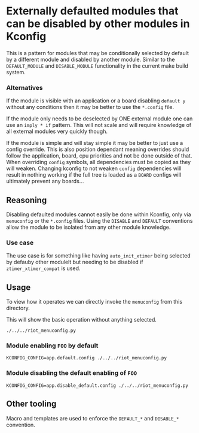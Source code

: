 # Externally defaulted modules that can be disabled by other modules in Kconfig

This is a pattern for modules that may be conditionally selected by
default by a different module and disabled by another module.  Similar
to the `DEFAULT_MODULE` and `DISABLE_MODULE` functionality in the
current make build system.

### Alternatives

If the module is visible with an application or a board disabling
`default y` without any conditions then it may be better to use the
`*.config` file.

If the module only needs to be deselected by ONE external module one can
use an `imply * if` pattern.  This will not scale and will require
knowledge of all external modules very quickly though.

If the module is simple and will stay simple it may be better to just
use a config override. This is also position dependant meaning overrides
should follow the application, board, cpu priorities and not be done
outside of that. When overriding `config` symbols, all dependencies must
be copied as they will weaken. Changing kconfig to not weaken `config`
dependencies will result in nothing working if the full tree is loaded
as a `BOARD` configs will ultimately prevent any boards...

## Reasoning

Disabling defaulted modules cannot easily be done within Kconfig, only
via `menuconfig` or the `*.config` files. Using the `DISABLE` and
`DEFAULT` conventions allow the module to be isolated from any other
module knowledge.

### Use case

The use case is for something like having `auto_init_xtimer` being
selected by defauby other modulelt but needing to be disabled if
`ztimer_xtimer_compat` is used.

## Usage

To view how it operates we can directly invoke the `menuconfig` from
this directory.

This will show the basic operation without anything selected.

```
./../../riot_menuconfig.py
```

### Module enabling `FOO` by default

```
KCONFIG_CONFIG=app.default.config ./../../riot_menuconfig.py
```


### Module disabling the default enabling of `FOO`

```
KCONFIG_CONFIG=app.disable_default.config ./../../riot_menuconfig.py
```

## Other tooling

Macro and templates are used to enforce the `DEFAULT_*` and `DISABLE_*`
convention.
